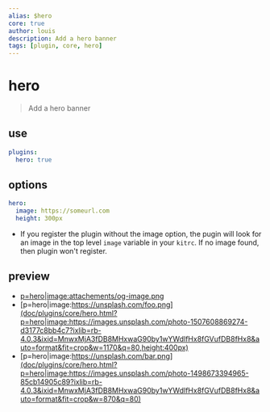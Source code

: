```yaml
---
alias: $hero
core: true
author: louis
description: Add a hero banner
tags: [plugin, core, hero]
---
```

# hero

> Add a hero banner

## use

```yaml
plugins:
  hero: true
```


## options

```yaml
hero:
  image: https://someurl.com
  height: 300px
```

- If you register the plugin without the image option, the pugin will look for an image in the top level `image` variable in your `kitrc`. If no image found, then plugin won't register.


## preview

- [p=hero|image:attachements/og-image.png](doc/plugins/core/hero.html?p=hero|image:attachements/og-image.png)
- [p=hero|image:https://unsplash.com/foo.png](doc/plugins/core/hero.html?p=hero|image:https://images.unsplash.com/photo-1507608869274-d3177c8bb4c7?ixlib=rb-4.0.3&ixid=MnwxMjA3fDB8MHxwaG90by1wYWdlfHx8fGVufDB8fHx8&auto=format&fit=crop&w=1170&q=80,height:400px)
- [p=hero|image:https://unsplash.com/bar.png](doc/plugins/core/hero.html?p=hero|image:https://images.unsplash.com/photo-1498673394965-85cb14905c89?ixlib=rb-4.0.3&ixid=MnwxMjA3fDB8MHxwaG90by1wYWdlfHx8fGVufDB8fHx8&auto=format&fit=crop&w=870&q=80)

